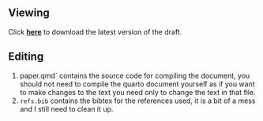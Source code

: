 ## Viewing

Click [**here**](https://github.com/TWBoughen/tail_flex/main/paper.pdf) to download the latest version of the draft.

## Editing
1. paper.qmd` contains the source code for compiling the document, you should not need to compile the quarto document yourself as if you want to make changes to the text  you need only to change the text in that file.
2. `refs.bib` contains the bibtex for the references used, it is a bit of a mess and I still need to clean it up.

